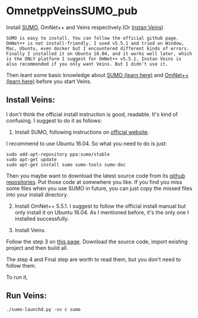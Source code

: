 # OmnetppVeinsSUMO_pub

Install [SUMO](https://github.com/DayuanTan/SUMO_dy_public), OmNet++ and Veins respectively.(Or [Instan Veins](https://veins.car2x.org/documentation/instant-veins/))

`SUMO is easy to install. You can follow the official github page. OmNet++ is not install-friendly. I used v5.5.1 and tried on Window, Mac, Ubuntu, even docker but I encountered different kinds of errors. Finally I installed it on Ubuntu 16.04, and it works well later, which is the ONLY platform I suggest for OmNet++ v5.5.1. Instan Veins is also recommended if you only want Veins. But I didn't use it.`

Then leant some basic knowledge about [SUMO (learn here)](https://github.com/DayuanTan/SUMO_dy_public) and [OmNet++ (learn here)](https://docs.omnetpp.org/tutorials/tictoc/) before you start Veins. 

## Install Veins:

I don't think the official install instruction is good, readable. It's kind of confusing. I suggest to do it as follows:

1. Install SUMO, following instructions on [official website](https://sumo.dlr.de/userdoc/Installing.html).

I recommend to use Ubuntu 16.04. So what you need to do is just:
```
sudo add-apt-repository ppa:sumo/stable
sudo apt-get update
sudo apt-get install sumo sumo-tools sumo-doc
```

Then you maybe want to download the latest source code from its [github repositories](https://github.com/eclipse/sumo). Put those code at somewhere you like. If you find you miss some files when you use SUMO in future, you can just copy the missed files into your install directory. 

2. Install OmNet++ 5.5.1. I suggest to follow the official install manual but only install it on Ubuntu 16.04. As I mentioned before, it's the only one I installed successfully.

3. Install Veins. 

Follow the step 3 on [this page](https://veins.car2x.org/tutorial/). Download the source code, import existing project and then build all.

The step 4 and Final step are worth to read them, but you don't need to follow them. 

To run it, 

## Run Veins:

` ./sumo-launchd.py -vv c sumo
`
